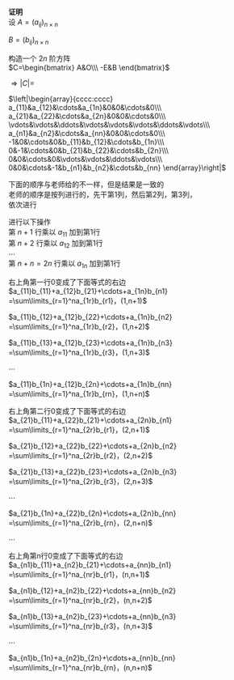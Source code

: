 **证明**  
设 $A=(a_{ij})_{n\times n}$  
  
$B=(b_{ij})_{n\times n}$  
  
构造一个 $2n$ 阶方阵  
$C=\begin{bmatrix}  
A&O\\\ -E&B  
\end{bmatrix}$  
  
$\Rightarrow|C|=$  
  
$\left|\begin{array}{cccc:cccc}  
a_{11}&a_{12}&\cdots&a_{1n}&0&0&\cdots&0\\\  
a_{21}&a_{22}&\cdots&a_{2n}&0&0&\cdots&0\\\  
\vdots&\vdots&\ddots&\vdots&\vdots&\vdots&\ddots&\vdots\\\  
a_{n1}&a_{n2}&\cdots&a_{nn}&0&0&\cdots&0\\\  
-1&0&\cdots&0&b_{11}&b_{12}&\cdots&b_{1n}\\\  
0&-1&\cdots&0&b_{21}&b_{22}&\cdots&b_{2n}\\\  
0&0&\cdots&0&\vdots&\vdots&\ddots&\vdots\\\  
0&0&\cdots&-1&b_{n1}&b_{n2}&\cdots&b_{nn}  
\end{array}\right|$  
  
下面的顺序与老师给的不一样，但是结果是一致的  
老师的顺序是按列进行的，先干第1列，然后第2列，第3列，  
依次进行  
  
进行以下操作  
第 $n+1$ 行乘以 $a_{11}$ 加到第1行  
第 $n+2$ 行乘以 $a_{12}$ 加到第1行  
$\cdots$  
第 $n+n=2n$ 行乘以 $a_{1n}$ 加到第1行  
  
右上角第一行0变成了下面等式的右边  
$a_{11}b_{11}+a_{12}b_{21}+\cdots+a_{1n}b_{n1}  
=\sum\limits_{r=1}^na_{1r}b_{r1}，(1,n+1)$  
  
$a_{11}b_{12}+a_{12}b_{22}+\cdots+a_{1n}b_{n2}  
=\sum\limits_{r=1}^na_{1r}b_{r2}，(1,n+2)$  
  
$a_{11}b_{13}+a_{12}b_{23}+\cdots+a_{1n}b_{n3}  
=\sum\limits_{r=1}^na_{1r}b_{r3}，(1,n+3)$  
  
$\cdots$  
  
$a_{11}b_{1n}+a_{12}b_{2n}+\cdots+a_{1n}b_{nn}  
=\sum\limits_{r=1}^na_{1r}b_{rn}，(1,n+n)$  
  
右上角第二行0变成了下面等式的右边  
$a_{21}b_{11}+a_{22}b_{21}+\cdots+a_{2n}b_{n1}  
=\sum\limits_{r=1}^na_{2r}b_{r1}，(2,n+1)$  
  
$a_{21}b_{12}+a_{22}b_{22}+\cdots+a_{2n}b_{n2}  
=\sum\limits_{r=1}^na_{2r}b_{r2}，(2,n+2)$  
  
$a_{21}b_{13}+a_{22}b_{23}+\cdots+a_{2n}b_{n3}  
=\sum\limits_{r=1}^na_{2r}b_{r3}，(2,n+3)$  
  
$\cdots$  
  
$a_{21}b_{1n}+a_{22}b_{2n}+\cdots+a_{2n}b_{nn}  
=\sum\limits_{r=1}^na_{2r}b_{rn}，(2,n+n)$  
  
$\cdots$  
  
右上角第n行0变成了下面等式的右边  
$a_{n1}b_{11}+a_{n2}b_{21}+\cdots+a_{nn}b_{n1}  
=\sum\limits_{r=1}^na_{nr}b_{r1}，(n,n+1)$  
  
$a_{n1}b_{12}+a_{n2}b_{22}+\cdots+a_{nn}b_{n2}  
=\sum\limits_{r=1}^na_{nr}b_{r2}，(n,n+2)$  
  
$a_{n1}b_{13}+a_{n2}b_{23}+\cdots+a_{nn}b_{n3}  
=\sum\limits_{r=1}^na_{nr}b_{r3}，(n,n+3)$  
  
$\cdots$  
  
$a_{n1}b_{1n}+a_{n2}b_{2n}+\cdots+a_{nn}b_{nn}  
=\sum\limits_{r=1}^na_{nr}b_{rn}，(n,n+n)$  
  
